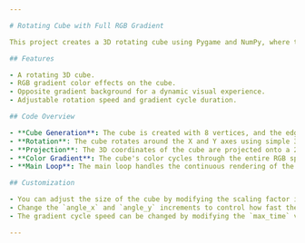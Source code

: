 ```yaml
---

# Rotating Cube with Full RGB Gradient

This project creates a 3D rotating cube using Pygame and NumPy, where the cube is drawn with a full RGB gradient. The cube continuously rotates in 3D space while the color smoothly transitions through the entire RGB spectrum.

## Features

- A rotating 3D cube.
- RGB gradient color effects on the cube.
- Opposite gradient background for a dynamic visual experience.
- Adjustable rotation speed and gradient cycle duration.

## Code Overview

- **Cube Generation**: The cube is created with 8 vertices, and the edges between these vertices are defined.
- **Rotation**: The cube rotates around the X and Y axes using simple 3D rotation matrices.
- **Projection**: The 3D coordinates of the cube are projected onto a 2D plane for display.
- **Color Gradient**: The cube's color cycles through the entire RGB spectrum. The background color is the inverse of the cube’s color for contrast.
- **Main Loop**: The main loop handles the continuous rendering of the cube, its rotation, and the RGB color transitions.

## Customization

- You can adjust the size of the cube by modifying the scaling factor in the `draw_cube` function (currently `100`).
- Change the `angle_x` and `angle_y` increments to control how fast the cube rotates.
- The gradient cycle speed can be changed by modifying the `max_time` variable.

---
```

